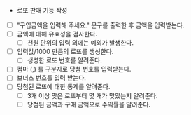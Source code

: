 -  로또 판매 기능 작성
  - [ ] "구입금액을 입력해 주세요." 문구를 출력한 후 금액을 입력받는다.
  - [ ] 금액에 대해 유효성을 검사한다.
    - [ ] 천원 단위의 입력 외에는 예외가 발생한다.
  - [ ] 입력값/1000 만큼의 로또를 생성한다.
    - [ ] 생성한 로또 번호를 알려준다.
  - [ ] 컴마 (,) 를 구분자로 당첨 번호를 입력받는다.
  - [ ] 보너스 번호를 입력 받는다.
  - [ ] 당첨된 로또에 대한 통계를 알려준다.
    - [ ] 3개 이상 맞은 로또부터 몇 개가 맞았는지 알려준다.
    - [ ] 당첨된 금액과 구매 금액으로 수익률을 알려준다.
